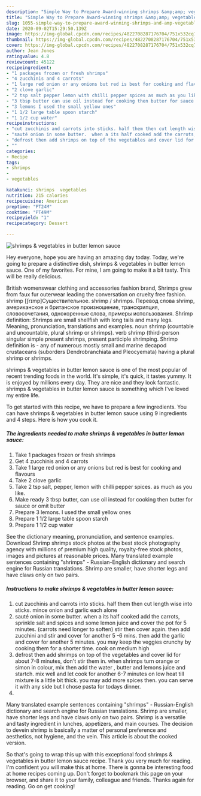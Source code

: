 ```yaml
---
description: "Simple Way to Prepare Award-winning shrimps &amp;amp; vegetables in butter lemon sauce"
title: "Simple Way to Prepare Award-winning shrimps &amp;amp; vegetables in butter lemon sauce"
slug: 1055-simple-way-to-prepare-award-winning-shrimps-and-amp-vegetables-in-butter-lemon-sauce
date: 2020-09-02T15:29:50.139Z
image: https://img-global.cpcdn.com/recipes/4822708287176704/751x532cq70/shrimps-vegetables-in-butter-lemon-sauce-recipe-main-photo.jpg
thumbnail: https://img-global.cpcdn.com/recipes/4822708287176704/751x532cq70/shrimps-vegetables-in-butter-lemon-sauce-recipe-main-photo.jpg
cover: https://img-global.cpcdn.com/recipes/4822708287176704/751x532cq70/shrimps-vegetables-in-butter-lemon-sauce-recipe-main-photo.jpg
author: Jean Jones
ratingvalue: 4.8
reviewcount: 45122
recipeingredient:
- "1 packages frozen or fresh shrimps"
- "4 zucchinis and 4 carrots"
- "1 large red onion or any onions but red is best for cooking and flavours"
- "2 clove garlic"
- "2 tsp salt pepper lemon with chilli pepper spices as much as you like"
- "3 tbsp butter can use oil instead for cooking then butter for sauce or omit butter"
- "3 lemons I used the small yellow ones"
- "1 1/2 large table spoon starch"
- "1 1/2 cup water"
recipeinstructions:
- "cut zucchinis and carrots into sticks. half them then cut length wise into sticks. mince onion and garlic each alone"
- "sauté onion in some butter.  when a its half cooked add the carrots, sprinkle salt and spices and some lemon juice and cover the pot for 5 minutes. (carrots need longer to soften) stir then cover again. then add zucchini and stir and cover for another 5 -6 mins. then add the garlic and cover for another 5 minutes. you may keep the veggies crunchy by cooking them for a shorter time. cook on medium high"
- "defrost then add shrimps on top of the vegetables and cover lid for about 7-8 minutes, don&#39;t stir them in. when shrimps turn orange or simon in colour,  mix then add the water , butter and lemons juice and startch. mix well and let cook for another 6-7 minutes on low heat till mixture is a little bit thick. you may add more spices then. you can serve it with any side but I chose pasta for todays dinner."
- ""
categories:
- Recipe
tags:
- shrimps
- 
- vegetables

katakunci: shrimps  vegetables 
nutrition: 215 calories
recipecuisine: American
preptime: "PT24M"
cooktime: "PT49M"
recipeyield: "1"
recipecategory: Dessert

---
```



![shrimps &amp; vegetables in butter lemon sauce](https://img-global.cpcdn.com/recipes/4822708287176704/751x532cq70/shrimps-vegetables-in-butter-lemon-sauce-recipe-main-photo.jpg)

Hey everyone, hope you are having an amazing day today. Today, we're going to prepare a distinctive dish, shrimps &amp; vegetables in butter lemon sauce. One of my favorites. For mine, I am going to make it a bit tasty. This will be really delicious.

British womenswear clothing and accessories fashion brand, Shrimps grew from faux fur outerwear leading the conversation on cruelty free fashion. shrimp [ʃrɪmp]Существительное. shrimp / shrimps. Перевод слова shrimp, американское и британское произношение, транскрипция, словосочетания, однокоренные слова, примеры использования. Shrimp definition: Shrimps are small shellfish with long tails and many legs. Meaning, pronunciation, translations and examples. noun shrimp (countable and uncountable, plural shrimp or shrimps). verb shrimp (third-person singular simple present shrimps, present participle shrimping. Shrimp definition is - any of numerous mostly small and marine decapod crustaceans (suborders Dendrobranchiata and Pleocyemata) having a plural shrimp or shrimps.

shrimps &amp; vegetables in butter lemon sauce is one of the most popular of recent trending foods in the world. It's simple, it's quick, it tastes yummy. It is enjoyed by millions every day. They are nice and they look fantastic. shrimps &amp; vegetables in butter lemon sauce is something which I've loved my entire life.


To get started with this recipe, we have to prepare a few ingredients. You can have shrimps &amp; vegetables in butter lemon sauce using 9 ingredients and 4 steps. Here is how you cook it.

<!--inarticleads1-->

##### The ingredients needed to make shrimps &amp; vegetables in butter lemon sauce:

1. Take 1 packages frozen or fresh shrimps
1. Get 4 zucchinis and 4 carrots
1. Take 1 large red onion or any onions but red is best for cooking and flavours
1. Take 2 clove garlic
1. Take 2 tsp salt, pepper, lemon with chilli pepper spices. as much as you like.
1. Make ready 3 tbsp butter, can use oil instead for cooking then butter for sauce or omit butter
1. Prepare 3 lemons. I used the small yellow ones
1. Prepare 1 1/2 large table spoon starch
1. Prepare 1 1/2 cup water


See the dictionary meaning, pronunciation, and sentence examples. Download Shrimp shrimps stock photos at the best stock photography agency with millions of premium high quality, royalty-free stock photos, images and pictures at reasonable prices. Many translated example sentences containing &#34;shrimps&#34; - Russian-English dictionary and search engine for Russian translations. Shrimp are smaller, have shorter legs and have claws only on two pairs. 

<!--inarticleads2-->

##### Instructions to make shrimps &amp; vegetables in butter lemon sauce:

1. cut zucchinis and carrots into sticks. half them then cut length wise into sticks. mince onion and garlic each alone
1. sauté onion in some butter.  when a its half cooked add the carrots, sprinkle salt and spices and some lemon juice and cover the pot for 5 minutes. (carrots need longer to soften) stir then cover again. then add zucchini and stir and cover for another 5 -6 mins. then add the garlic and cover for another 5 minutes. you may keep the veggies crunchy by cooking them for a shorter time. cook on medium high
1. defrost then add shrimps on top of the vegetables and cover lid for about 7-8 minutes, don&#39;t stir them in. when shrimps turn orange or simon in colour,  mix then add the water , butter and lemons juice and startch. mix well and let cook for another 6-7 minutes on low heat till mixture is a little bit thick. you may add more spices then. you can serve it with any side but I chose pasta for todays dinner.
1. 


Many translated example sentences containing &#34;shrimps&#34; - Russian-English dictionary and search engine for Russian translations. Shrimp are smaller, have shorter legs and have claws only on two pairs. Shrimp is a versatile and tasty ingredient in lunches, appetizers, and main courses. The decision to devein shrimp is basically a matter of personal preference and aesthetics, not hygiene, and the vein. This article is about the cooked version. 

So that's going to wrap this up with this exceptional food shrimps &amp; vegetables in butter lemon sauce recipe. Thank you very much for reading. I'm confident you will make this at home. There is gonna be interesting food at home recipes coming up. Don't forget to bookmark this page on your browser, and share it to your family, colleague and friends. Thanks again for reading. Go on get cooking!
